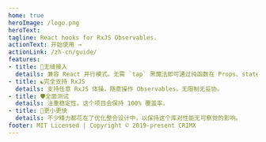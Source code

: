 ```yaml
---
home: true
heroImage: /logo.png
heroText:
tagline: React hooks for RxJS Observables.
actionText: 开始使用 →
actionLink: /zh-cn/guide/
features:
- title: 💫无缝接入
  details: 兼容 React 并行模式。无需 `tap` 黑魔法即可通过纯函数在 Props、state、context 与 Observables 之间无缝切换。支持 React Suspense 的 Render-as-You-Fetch 模式。
- title: ☯️完全支持 RxJS
  details: 支持任意 RxJS 体操，随意操作 Observables，无限制无妥协。
- title: 🛡全面测试
  details: 注重稳定性。这个项目会保持 100% 覆盖率。
- title: 🚀更小更快
  details: 不少精力都花在了优化整合设计中，以保持这个库对性能无可察觉的影响。
footer: MIT Licensed | Copyright © 2019-present CRIMX
---
```

